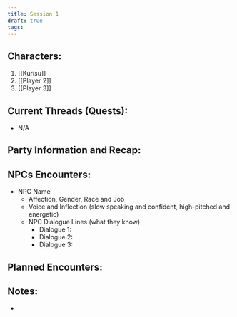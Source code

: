 ```yaml
---
title: Session 1
draft: true
tags:
---
```

## Characters:

1. [[Kurisu]]
2. [[Player 2]]
3. [[Player 3]]

## Current Threads (Quests):

- N/A

## Party Information and Recap:


## NPCs Encounters:

- NPC Name
	- Affection, Gender, Race and Job
	- Voice and Inflection (slow speaking and confident, high-pitched and energetic)
	- NPC Dialogue Lines (what they know)
		- Dialogue 1:
		- Dialogue 2:
		- Dialogue 3:

## Planned Encounters:

## Notes:

- 